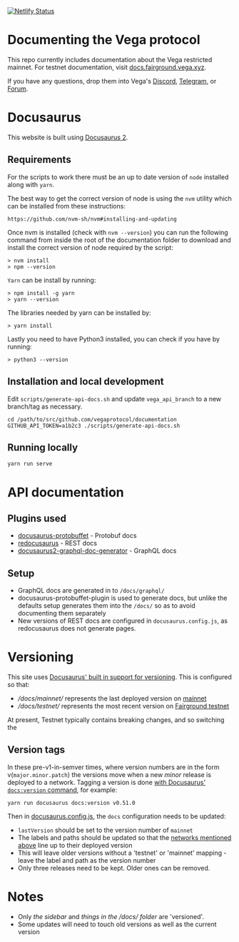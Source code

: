 [![Netlify Status](https://api.netlify.com/api/v1/badges/5c36333c-e63e-4bb3-8819-ef16ff2183de/deploy-status)](https://app.netlify.com/sites/vega-docusaurus/deploys)


# Documenting the Vega protocol

This repo currently includes documentation about the Vega restricted mainnet. For testnet documentation, visit [docs.fairground.vega.xyz](https://docs.fairground.vega.xyz).

If you have any questions, drop them into Vega's [Discord](https://vega.xyz/discord), [Telegram](https://t.me/vegacommunity), or [Forum](https://community.vega.xyz).

# Docusaurus

This website is built using [Docusaurus 2](https://docusaurus.io/).

## Requirements
For the scripts to work there must be an up to date version of `node` installed along with `yarn`.

The best way to get the correct version of node is using the `nvm` utility which can be installed from these instructions:

`https://github.com/nvm-sh/nvm#installing-and-updating`

Once nvm is installed (check with `nvm --version`) you can run the following command from inside the root of the documentation folder to download and install the correct version of node required by the script:

```
> nvm install
> npm --version
```

`Yarn` can be install by running:

```
> npm install -g yarn
> yarn --version
```

The libraries needed by yarn can be installed by:

```
> yarn install
```

Lastly you need to have Python3 installed, you can check if you have by running:

```
> python3 --version
```


## Installation and local development

Edit `scripts/generate-api-docs.sh` and update `vega_api_branch` to a new branch/tag as necessary.

```console
cd /path/to/src/github.com/vegaprotocol/documentation
GITHUB_API_TOKEN=a1b2c3 ./scripts/generate-api-docs.sh
```

## Running locally

```console
yarn run serve
```

# API documentation

## Plugins used
- [docusaurus-protobuffet](https://www.npmjs.com/package/docusaurus-protobuffet) - Protobuf docs
- [redocusaurus](https://www.npmjs.com/package/redocusaurus) - REST docs
- [docusaurus2-graphql-doc-generator](https://www.npmjs.com/package/@edno/docusaurus2-graphql-doc-generator) - GraphQL docs

## Setup
- GraphQL docs are generated in to `/docs/graphql/`
- docusaurus-protobuffet-plugin is used to generate docs, but unlike the defaults setup generates them into the `/docs/` so as to avoid documenting them separately
- New versions of REST docs are configured in `docusaurus.config.js`, as redocusaurus does not generate pages.

# Versioning
This site uses [Docusaurus' built in support for versioning](https://docusaurus.io/docs/versioning). This is configured so that:

* */docs/mainnet/* represents the last deployed version on [mainnet](https://blog.vega.xyz/what-to-expect-from-restricted-mainnet-616086d9fdaf)
* */docs/testnet/* represents the most recent version on [Fairground testnet](https://fairground.wtf)

At present, Testnet typically contains breaking changes, and so switching the

## Version tags
In these pre-v1-in-semver times, where version numbers are in the form v(`major.minor.patch`) the versions move when a new *minor* release is deployed to a network. Tagging a version is done [with Docusaurus' `docs:version` command](https://docusaurus.io/docs/versioning#tagging-a-new-version), for example:

```
yarn run docusaurus docs:version v0.51.0
```

Then in [docusaurus.config.js](https://github.com/vegaprotocol/documentation/blob/main/docusaurus.config.js#L196-L210), the `docs` configuration needs to be updated:
- `lastVersion` should be set to the version number of `mainnet`
- The labels and paths should be updated so that the [networks mentioned above](#versioning) line up to their deployed version
- This will leave older versions without a 'testnet' or 'mainnet' mapping - leave the label and path as the version number
- Only three releases need to be kept. Older ones can be removed.


# Notes
- Only *the sidebar* and *things in the /docs/ folder* are 'versioned'.
- Some updates will need to touch old versions as well as the current version
